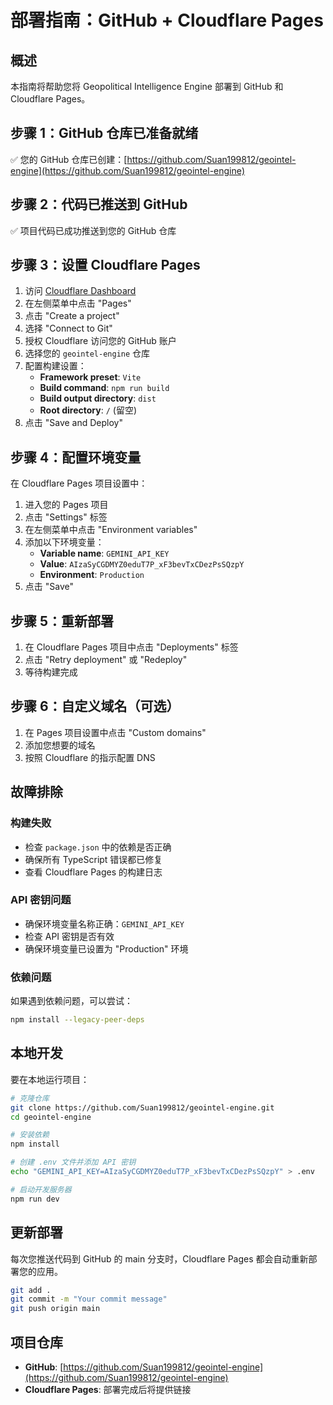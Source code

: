 # 部署指南：GitHub + Cloudflare Pages

## 概述
本指南将帮助您将 Geopolitical Intelligence Engine 部署到 GitHub 和 Cloudflare Pages。

## 步骤 1：GitHub 仓库已准备就绪

✅ 您的 GitHub 仓库已创建：[https://github.com/Suan199812/geointel-engine](https://github.com/Suan199812/geointel-engine)

## 步骤 2：代码已推送到 GitHub

✅ 项目代码已成功推送到您的 GitHub 仓库

## 步骤 3：设置 Cloudflare Pages

1. 访问 [Cloudflare Dashboard](https://dash.cloudflare.com)
2. 在左侧菜单中点击 "Pages"
3. 点击 "Create a project"
4. 选择 "Connect to Git"
5. 授权 Cloudflare 访问您的 GitHub 账户
6. 选择您的 `geointel-engine` 仓库
7. 配置构建设置：
   - **Framework preset**: `Vite`
   - **Build command**: `npm run build`
   - **Build output directory**: `dist`
   - **Root directory**: `/` (留空)
8. 点击 "Save and Deploy"

## 步骤 4：配置环境变量

在 Cloudflare Pages 项目设置中：

1. 进入您的 Pages 项目
2. 点击 "Settings" 标签
3. 在左侧菜单中点击 "Environment variables"
4. 添加以下环境变量：
   - **Variable name**: `GEMINI_API_KEY`
   - **Value**: `AIzaSyCGDMYZ0eduT7P_xF3bevTxCDezPsSQzpY`
   - **Environment**: `Production`
5. 点击 "Save"

## 步骤 5：重新部署

1. 在 Cloudflare Pages 项目中点击 "Deployments" 标签
2. 点击 "Retry deployment" 或 "Redeploy"
3. 等待构建完成

## 步骤 6：自定义域名（可选）

1. 在 Pages 项目设置中点击 "Custom domains"
2. 添加您想要的域名
3. 按照 Cloudflare 的指示配置 DNS

## 故障排除

### 构建失败
- 检查 `package.json` 中的依赖是否正确
- 确保所有 TypeScript 错误都已修复
- 查看 Cloudflare Pages 的构建日志

### API 密钥问题
- 确保环境变量名称正确：`GEMINI_API_KEY`
- 检查 API 密钥是否有效
- 确保环境变量已设置为 "Production" 环境

### 依赖问题
如果遇到依赖问题，可以尝试：
```bash
npm install --legacy-peer-deps
```

## 本地开发

要在本地运行项目：

```bash
# 克隆仓库
git clone https://github.com/Suan199812/geointel-engine.git
cd geointel-engine

# 安装依赖
npm install

# 创建 .env 文件并添加 API 密钥
echo "GEMINI_API_KEY=AIzaSyCGDMYZ0eduT7P_xF3bevTxCDezPsSQzpY" > .env

# 启动开发服务器
npm run dev
```

## 更新部署

每次您推送代码到 GitHub 的 main 分支时，Cloudflare Pages 都会自动重新部署您的应用。

```bash
git add .
git commit -m "Your commit message"
git push origin main
```

## 项目仓库

- **GitHub**: [https://github.com/Suan199812/geointel-engine](https://github.com/Suan199812/geointel-engine)
- **Cloudflare Pages**: 部署完成后将提供链接 